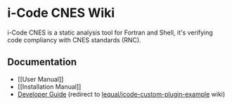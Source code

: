 # i-Code CNES Wiki

i-Code CNES is a static analysis tool for Fortran and Shell, it's verifying code compliancy with CNES standards (RNC). 

## Documentation
* [[User Manual]]
* [[Installation Manual]]
* [Developer Guide](/lequal/icode-custom-plugin-example/wiki) (redirect to [lequal/icode-custom-plugin-example](/lequal/icode-custom-plugin-example) wiki)